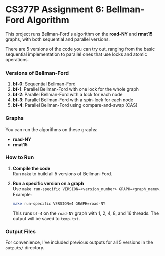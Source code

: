 # CS377P Assignment 6: Bellman-Ford Algorithm

This project runs Bellman-Ford's algorithm on the **road-NY** and **rmat15** graphs, with both sequential and parallel versions.  

There are 5 versions of the code you can try out, ranging from the basic sequential implementation to parallel ones that use locks and atomic operations.

### Versions of Bellman-Ford

1. **bf-0**: Sequential Bellman-Ford  
2. **bf-1**: Parallel Bellman-Ford with one lock for the whole graph  
3. **bf-2**: Parallel Bellman-Ford with a lock for each node  
4. **bf-3**: Parallel Bellman-Ford with a spin-lock for each node  
5. **bf-4**: Parallel Bellman-Ford using compare-and-swap (CAS)

### Graphs

You can run the algorithms on these graphs:  
- **road-NY**  
- **rmat15**

### How to Run

1. **Compile the code**  
   Run `make` to build all 5 versions of Bellman-Ford.

2. **Run a specific version on a graph**  
   Use `make run-specific VERSION=<version_number> GRAPH=<graph_name>`.  
   Example:  
   ```bash
   make run-specific VERSION=4 GRAPH=road-NY
   ```  
   This runs `bf-4` on the `road-NY` graph with 1, 2, 4, 8, and 16 threads. The output will be saved to `temp.txt`.

### Output Files

For convenience, I've included previous outputs for all 5 versions in the `outputs/` directory.  
